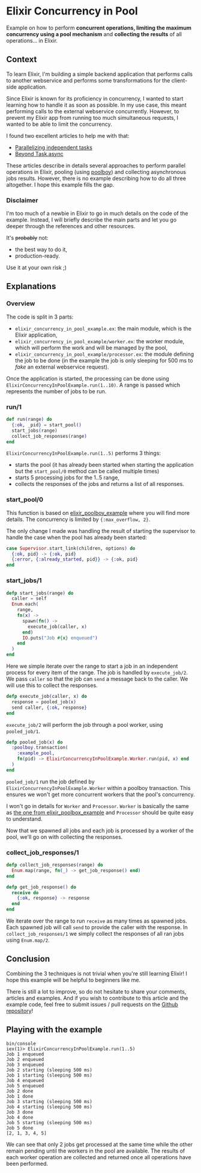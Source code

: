 # Elixir Concurrency in Pool

Example on how to perform **concurrent operations, limiting the maximum concurrency using a pool mechanism** and **collecting the results** of all operations… in Elixir.

## Context

To learn Elixir, I'm building a simple backend application that performs calls to another webservice and performs some transformations for the client-side application.

Since Elixir is known for its proficiency in concurrency, I wanted to start learning how to handle it as soon as possible. In my use case, this meant performing calls to the external webservice concurrently. However, to prevent my Elixir app from running too much simultaneous requests, I wanted to be able to limit the concurrency.

I found two excellent articles to help me with that:
- [Parallelizing independent tasks](http://theerlangelist.blogspot.fr/2013/04/parallelizing-independent-tasks.html)
- [Beyond Task.async](http://theerlangelist.com/article/beyond_taskasync)

These articles describe in details several approaches to perform parallel operations in Elixir, pooling (using [poolboy](https://github.com/devinus/poolboy)) and collecting asynchronous jobs results. However, there is no example describing how to do all three altogether. I hope this example fills the gap.

### Disclaimer

I'm too much of a newbie in Elixir to go in much details on the code of the example. Instead, I will briefly describe the main parts and let you go deeper through the references and other resources.

It's ~~probably~~ not:

- the best way to do it,
- production-ready.

Use it at your own risk ;)

## Explanations

### Overview

The code is split in 3 parts:
- `elixir_concurrency_in_pool_example.ex`: the main module, which is the Elixir application,
- `elixir_concurrency_in_pool_example/worker.ex`: the worker module, which will perform the work and will be managed by the pool,
- `elixir_concurrency_in_pool_example/processor.ex`: the module defining the job to be done (in the example the job is only sleeping for 500 ms to _fake_ an external webservice request).

Once the application is started, the processing can be done using `ElixirConcurrencyInPoolExample.run(1..10)`. A range is passed which represents the number of jobs to be run.

### run/1

```elixir
def run(range) do
  {:ok, _pid} = start_pool()
  start_jobs(range)
  collect_job_responses(range)
end
```

`ElixirConcurrencyInPoolExample.run(1..5)` performs 3 things:
- starts the pool (it has already been started when starting the application but the `start_pool/0` method can be called multiple times)
- starts 5 processing jobs for the 1..5 range,
- collects the responses of the jobs and returns a list of all responses.

### start_pool/0

This function is based on [elixir_poolboy_example](https://github.com/thestonefox/elixir_poolboy_example) where you will find more details. The concurrency is limited by `{:max_overflow, 2}`.

The only change I made was handling the result of starting the supervisor to handle the case when the pool has already been started:

```elixir
case Supervisor.start_link(children, options) do
  {:ok, pid} -> {:ok, pid}
  {:error, {:already_started, pid}} -> {:ok, pid}
end
```

### start_jobs/1

```elixir
defp start_jobs(range) do
  caller = self
  Enum.each(
    range,
    fn(x) ->
      spawn(fn() ->
        execute_job(caller, x)
      end)
      IO.puts("Job #{x} enqueued")
    end
  )
end
```

Here we simple iterate over the range to start a job in an independent process for every item of the range. The job is handled by `execute_job/2`. We pass `caller` so that the job can `send` a message back to the caller. We will use this to collect the responses.

```elixir
defp execute_job(caller, x) do
  response = pooled_job(x)
  send caller, {:ok, response}
end
```

`execute_job/2` will perform the job through a pool worker, using `pooled_job/1`.

```elixir
defp pooled_job(x) do
  :poolboy.transaction(
    :example_pool,
    fn(pid) -> ElixirConcurrencyInPoolExample.Worker.run(pid, x) end
  )
end
```

`pooled_job/1` run the job defined by `ElixirConcurrencyInPoolExample.Worker` within a poolboy transaction. This ensures we won't get more concurrent workers that the pool's concurrency.

I won't go in details for `Worker` and `Processor`. `Worker` is basically the same as [the one from elixir_poolbox_example](https://github.com/thestonefox/elixir_poolboy_example/blob/master/lib/elixir_poolboy_example/worker.ex) and `Processor` should be quite easy to understand.

Now that we spawned all jobs and each job is processed by a worker of the pool, we'll go on with collecting the responses.

### collect_job_responses/1

```elixir
defp collect_job_responses(range) do
  Enum.map(range, fn(_) -> get_job_response() end)
end

defp get_job_response() do
  receive do
    {:ok, response} -> response
  end
end
```

We iterate over the range to run `receive` as many times as spawned jobs. Each spawned job will call `send` to provide the caller with the response. In `collect_job_responses/1` we simply collect the responses of all ran jobs using `Enum.map/2`.

## Conclusion

Combining the 3 techniques is not trivial when you're still learning Elixir! I hope this example will be helpful to beginners like me.

There is still a lot to improve, so do not hesitate to share your comments, articles and examples. And if you wish to contribute to this article and the example code, feel free to submit issues / pull requests on the [Github repository](https://github.com/rchampourlier/elixir-concurrency-in-pool-example)!

## Playing with the example

```shell
bin/console
iex(1)> ElixirConcurrencyInPoolExample.run(1..5)
Job 1 enqueued
Job 2 enqueued
Job 3 enqueued
Job 2 starting (sleeping 500 ms)
Job 1 starting (sleeping 500 ms)
Job 4 enqueued
Job 5 enqueued
Job 2 done
Job 1 done
Job 3 starting (sleeping 500 ms)
Job 4 starting (sleeping 500 ms)
Job 3 done
Job 4 done
Job 5 starting (sleeping 500 ms)
Job 5 done
[2, 1, 3, 4, 5]
```

We can see that only 2 jobs get processed at the same time while the other remain pending until the workers in the pool are available. The results of each worker operation are collected and returned once all operations have been performed.
